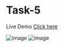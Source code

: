 # Task-5

Live Demo [Click here](https://vipul1432.github.io/Internship-Tasks/Task-5/)

![image](https://user-images.githubusercontent.com/81670997/177359156-ed6a452b-6d30-4011-8f5a-5eab999fdece.png)
![image](https://user-images.githubusercontent.com/81670997/177359375-1031f7c5-f23d-4b89-9fc5-dd9abc40ca58.png)


